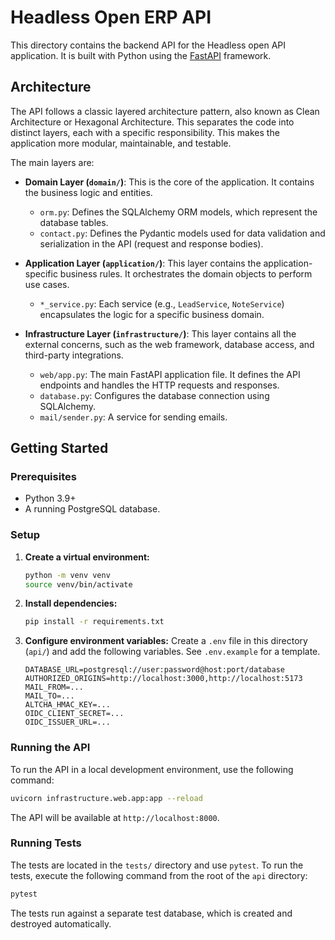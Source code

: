 # Headless Open ERP API

This directory contains the backend API for the Headless open API application. It is built with Python using the [FastAPI](https://fastapi.tiangolo.com/) framework.

## Architecture

The API follows a classic layered architecture pattern, also known as Clean Architecture or Hexagonal Architecture. This separates the code into distinct layers, each with a specific responsibility. This makes the application more modular, maintainable, and testable.

The main layers are:

*   **Domain Layer (`domain/`)**: This is the core of the application. It contains the business logic and entities.
    *   `orm.py`: Defines the SQLAlchemy ORM models, which represent the database tables.
    *   `contact.py`: Defines the Pydantic models used for data validation and serialization in the API (request and response bodies).

*   **Application Layer (`application/`)**: This layer contains the application-specific business rules. It orchestrates the domain objects to perform use cases.
    *   `*_service.py`: Each service (e.g., `LeadService`, `NoteService`) encapsulates the logic for a specific business domain.

*   **Infrastructure Layer (`infrastructure/`)**: This layer contains all the external concerns, such as the web framework, database access, and third-party integrations.
    *   `web/app.py`: The main FastAPI application file. It defines the API endpoints and handles the HTTP requests and responses.
    *   `database.py`: Configures the database connection using SQLAlchemy.
    *   `mail/sender.py`: A service for sending emails.

## Getting Started

### Prerequisites

*   Python 3.9+
*   A running PostgreSQL database.

### Setup

1.  **Create a virtual environment:**
    ```bash
    python -m venv venv
    source venv/bin/activate
    ```

2.  **Install dependencies:**
    ```bash
    pip install -r requirements.txt
    ```

3.  **Configure environment variables:**
    Create a `.env` file in this directory (`api/`) and add the following variables. See `.env.example` for a template.
    ```
    DATABASE_URL=postgresql://user:password@host:port/database
    AUTHORIZED_ORIGINS=http://localhost:3000,http://localhost:5173
    MAIL_FROM=...
    MAIL_TO=...
    ALTCHA_HMAC_KEY=...
    OIDC_CLIENT_SECRET=...
    OIDC_ISSUER_URL=...
    ```

### Running the API

To run the API in a local development environment, use the following command:
```bash
uvicorn infrastructure.web.app:app --reload
```
The API will be available at `http://localhost:8000`.

### Running Tests

The tests are located in the `tests/` directory and use `pytest`. To run the tests, execute the following command from the root of the `api` directory:
```bash
pytest
```
The tests run against a separate test database, which is created and destroyed automatically.
